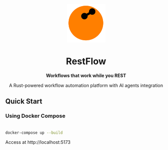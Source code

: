 <div align="center">
  <img src="frontend/src/assets/restflow.svg" alt="RestFlow Logo" width="120" height="120" />
  
  # RestFlow
  
  **Workflows that work while you REST**
  
  A Rust-powered workflow automation platform with AI agents integration
</div>

## Quick Start

### Using Docker Compose

```bash

docker-compose up --build

```

Access at http://localhost:5173
